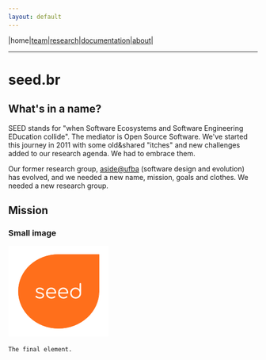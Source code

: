 ```yaml
---
layout: default
---
```


|home|[team](./team)|[research](./research)|[documentation](./docs)|[about](./about.md)|

* * *

# seed.br

## What's in a name?
 
SEED stands for "when Software Ecosystems and Software Engineering EDucation collide". The mediator is Open Source Software. 
We've started this journey in 2011 with some old&shared "itches" and new challenges added to our research agenda. 
We had to embrace them.

Our former research group, [aside@ufba](http://aside.dcc.ufba.br/) (software design and evolution) has evolved, and 
we needed a new name, mission, goals and clothes. We needed a new research group.


## Mission


### Small image

![SEED](./images/seed.png)


```
The final element.
```
